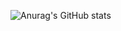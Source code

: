 ![Anurag's GitHub stats](https://github-readme-stats.vercel.app/api?username=igorvaaz&count_private=true)
